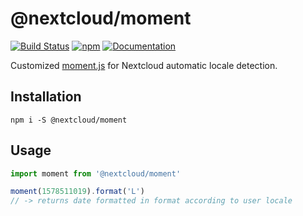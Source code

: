 # @nextcloud/moment

[![Build Status](https://travis-ci.com/nextcloud/nextcloud-moment.svg?branch=master)](https://travis-ci.com/nextcloud/nextcloud-moment)
[![npm](https://img.shields.io/npm/v/@nextcloud/moment.svg)](https://www.npmjs.com/package/@nextcloud/moment)
[![Documentation](https://img.shields.io/badge/Documentation-online-brightgreen)](https://nextcloud.github.io/nextcloud-moment/)

Customized [moment.js](https://momentjs.com/) for Nextcloud automatic locale detection.

## Installation

```
npm i -S @nextcloud/moment
```

## Usage

```js
import moment from '@nextcloud/moment'

moment(1578511019).format('L')
// -> returns date formatted in format according to user locale
```
